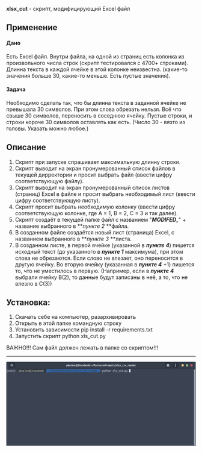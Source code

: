 **xlsx_cut** - скрипт, модифицирующий Excel файл
## Применение
#### Дано
Есть Excel файл. Внутри файла, на одной из страниц есть колонка из произвольного числа строк (скрипт тестировался с 4700+ строками). Длинна текста в каждой ячейке в этой колонке неизвестна. (какие-то значения больше 30, какие-то меньше. Есть пустые значения).
#### Задача
Необходимо сделать так, что бы длинна текста в заданной ячейке не превышала 30 символов. При этом слова обрезать нельзя. Всё что свыше 30 символов, переносить в соседнюю ячейку. Пустые строки, и строки короче 30 символов оставлять как есть. (Число 30 - вязто из головы. Указать можно любое.)
## Описание
1. Скрипт при запуске спрашивает максимальную длинну строки.
2. Скрипт выводит на экран пронумерованный список файлов в текущей дирректории и просит выбрать файл (ввести цифру соответствующую файлу).
3. Скрипт выводит на экран пронумерованный список листов (страниц)  Excel в файле и просит выбрать необходимый лист (ввести цифру соответствующую листу).
4. Скрипт просит выбрать необходимую колонку (ввести цифру соответствующую колонке, где А  = 1, В = 2, С = 3 и так далее).
5. Скрипт создаёт в текущей папке файл с названием "***MODIFED_***" + название выбранного в ***пункте 2* **файла.
6. В созданном файле создаётся новый лист (страница) Excel, с названием выбранного в ***пункте 3* **листа.
7. В созданном листе, в первой ячейке (указанной в ***пункте 4***) пишется исходный текст (до указанного в ***пункте 1*** максимума), при этом слова не обрезаются. Если слово не влезает, оно переносится в другую ячейку. Во вторую ячейку (указанная в ***пункте 4*** +1)  пишется то, что не уместилось в первую. (Например, если в ***пункте 4*** выбрали ячейку В(2), то данные будут записаны в неё, а то, что не влезло в С(3))
## Установка:
1. Скачать себе на компьютер, разархивировать
2. Открыть в этой папке командную строку
3. Установить зависимости pip install -r requirements.txt
4. Запустить скрипт python xls_cut.py

ВАЖНО!!! Сам файл должен лежать в папке со скриптом!!!

------
![](output_WiiWkfl.gif)
